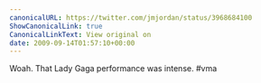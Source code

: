 ```yaml
---
canonicalURL: https://twitter.com/jmjordan/status/3968684100
ShowCanonicalLink: true
CanonicalLinkText: View original on
date: 2009-09-14T01:57:10+00:00
---
```

Woah. That Lady Gaga performance was intense. #vma